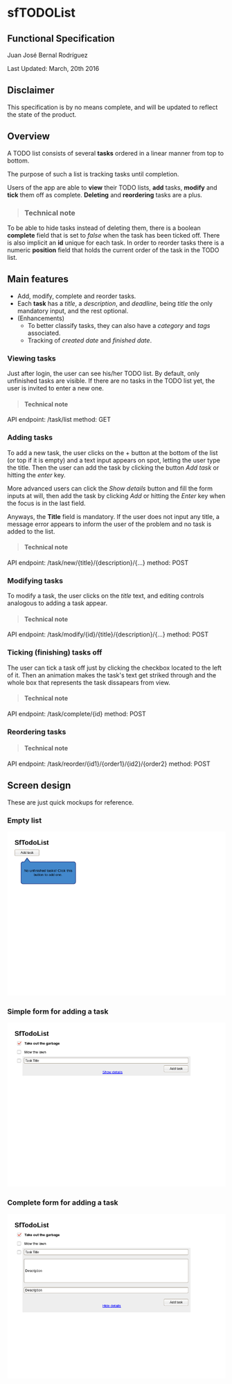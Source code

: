 sfTODOList
==========
Functional Specification
--

Juan José Bernal Rodríguez

Last Updated: March, 20th 2016

Disclaimer
--
This specification is by no means complete, and will be updated to reflect the state of the product.

Overview
--

A TODO list consists of several **tasks** ordered in a linear manner from top to bottom.

The purpose of such a list is tracking tasks until completion.

Users of the app are able to **view** their TODO lists, **add** tasks, **modify** and **tick** them off as complete. **Deleting** and **reordering** tasks are a plus.

>### Technical note
To be able to hide tasks instead of deleting them, there is a boolean **complete** field that is set to *false* when the task has been ticked off. There is also implicit an **id** unique for each task.
In order to reorder tasks there is a numeric **position** field that holds the current order of the task in the TODO list.

Main features
--
* Add, modify, complete and reorder tasks.
* Each **task** has a *title*, a *description*, and *deadline*, being *title* the only mandatory input, and the rest optional.
* (Enhancements)
    * To better classify tasks, they can also have a *category* and *tags* associated.
    * Tracking of *created date* and *finished date*.

### Viewing tasks
Just after login, the user can see his/her TODO list. By default, only unfinished tasks are visible.
If there are no tasks in the TODO list yet, the user is invited to enter a new one.

>#### Technical note
API endpoint: /task/list
method: GET

### Adding tasks
To add a new task, the user clicks on the + button at the bottom of the list (or top if it is empty) and a text input appears on spot, letting the user type the title. Then the user can add the task by clicking the button *Add task* or hitting the *enter* key.

More advanced users can click the *Show details* button and fill the form inputs at will, then add the task by clicking *Add* or hitting the *Enter* key when the focus is in the last field.

Anyways, the **Title** field is mandatory. If the user does not input any title, a message error appears to inform the user of the problem and no task is added to the list.

>#### Technical note
API endpoint: /task/new/{title}/{description}/{...}
method: POST

### Modifying tasks
To modify a task, the user clicks on the *title* text, and editing controls analogous to adding a task appear.

>#### Technical note
API endpoint: /task/modify/{id}/{title}/{description}/{...}
method: POST

### Ticking (finishing) tasks off
The user can tick a task off just by clicking the checkbox located to the left of it. Then an animation makes the task's text get striked through and the whole box that represents the task dissapears from view.

>#### Technical note
API endpoint: /task/complete/{id}
method: POST

### Reordering tasks

>#### Technical note
API endpoint: /task/reorder/{id1}/{order1}/{id2}/{order2}
method: POST

Screen design
--
These are just quick mockups for reference.

### Empty list
![Empty list image](images/empty_list.png)
### Simple form for adding a task
![Simple form image](images/simple_form.png)
### Complete form for adding a task
![Complete form image](images/complete_form.png)
